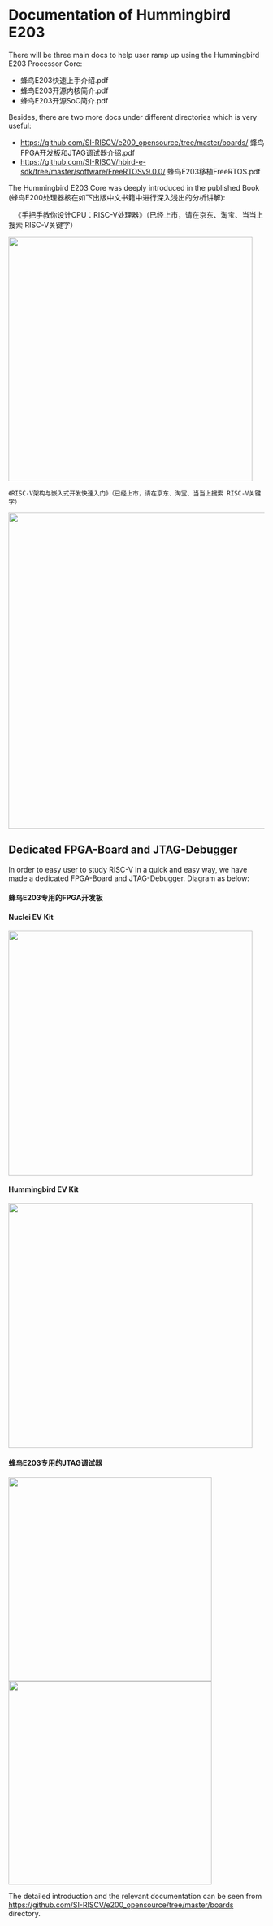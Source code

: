 # Documentation of Hummingbird E203 #

There will be three main docs to help user ramp up using the Hummingbird E203 Processor Core:

*    蜂鸟E203快速上手介绍.pdf
*    蜂鸟E203开源内核简介.pdf 
*    蜂鸟E203开源SoC简介.pdf

Besides, there are two more docs under different directories which is very useful:

*    https://github.com/SI-RISCV/e200_opensource/tree/master/boards/ 蜂鸟FPGA开发板和JTAG调试器介绍.pdf
*    https://github.com/SI-RISCV/hbird-e-sdk/tree/master/software/FreeRTOSv9.0.0/ 蜂鸟E203移植FreeRTOS.pdf

The Hummingbird E203 Core was deeply introduced in the published Book (蜂鸟E200处理器核在如下出版中文书籍中进行深入浅出的分析讲解):

    《手把手教你设计CPU：RISC-V处理器》（已经上市，请在京东、淘宝、当当上搜索 RISC-V关键字）
  
 <img src="https://github.com/SI-RISCV/e200_opensource/blob/master/bookpic.jpg" width="480">
    
    《RISC-V架构与嵌入式开发快速入门》（已经上市，请在京东、淘宝、当当上搜索 RISC-V关键字）

<img src="https://github.com/SI-RISCV/e200_opensource/blob/master/book2pic.jpg" width="620">

Dedicated FPGA-Board and JTAG-Debugger 
-----------------------------
In order to easy user to study RISC-V in a quick and easy way, we have made a dedicated FPGA-Board and JTAG-Debugger.  Diagram as below:

#### 蜂鸟E203专用的FPGA开发板

#### Nuclei EV Kit
<img src="https://github.com/SI-RISCV/e200_opensource/blob/master/boards/nucleikit/pics/2-1.jpg" width="480">

#### Hummingbird EV Kit
<img src="https://github.com/SI-RISCV/e200_opensource/blob/master/boards/hbirdkit/pics/p6.jpg" width="480">

#### 蜂鸟E203专用的JTAG调试器
<img src="https://github.com/SI-RISCV/e200_opensource/blob/master/boards/nucleikit/pics/3-1.jpg" width="400">

<img src="https://github.com/SI-RISCV/e200_opensource/blob/master/boards/hbirdkit/pics/p4.jpg" width="400">

The detailed introduction and the relevant documentation can be seen from https://github.com/SI-RISCV/e200_opensource/tree/master/boards directory.


